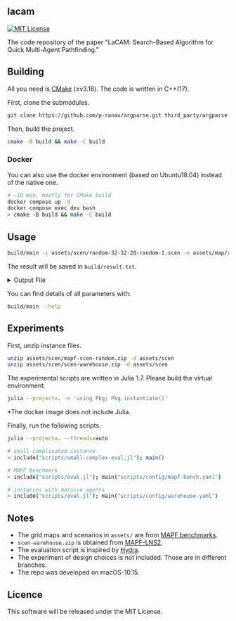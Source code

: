 lacam
---
[![MIT License](http://img.shields.io/badge/license-MIT-blue.svg?style=flat)](LICENSE)

The code repository of the paper "LaCAM: Search-Based Algorithm for Quick Multi-Agent Pathfinding."

## Building

All you need is [CMake](https://cmake.org/) (≥v3.16). The code is written in C++(17).

First, clone the submodules.

```sh
git clone https://github.com/p-ranav/argparse.git third_party/argparse
```

Then, build the project.

```sh
cmake -B build && make -C build
```

### Docker

You can also use the docker environment (based on Ubuntu18.04) instead of the native one.

```sh
# ~10 min, mostly for CMake build
docker compose up -d
docker compose exec dev bash
> cmake -B build && make -C build
```

## Usage

```sh
build/main -i assets/scen/random-32-32-20-random-1.scen -m assets/map/random-32-32-20.map -N 50 -v 1
```
The result will be saved in `build/result.txt`.

<details><summary>Output File</summary>

This is an example output of `random-32-32-20-random-1.scen`.
`(x, y)` denotes location.
`(0, 0)` is the left-top point.
`(x, 0)` is the location at `x`-th column and 1st row.

```
agents=50
map_file=random-32-32-20.map
solver=planner
solved=1
soc=1489
soc_lb=1082
makespan=51
makespan_lb=48
comp_time=1
seed=0
starts=(5,16),(21,29),[...]
solution=
0:(5,16),(21,29),[...]
1:(5,17),(21,28),[...]
[...]
```

</details>

You can find details of all parameters with:

```sh
build/main --help
```

## Experiments

First, unzip instance files.

```sh
unzip assets/scen/mapf-scen-random.zip -d assets/scen
unzip assets/scen/scen-warehouse.zip -d assets/scen
```

The experimental scripts are written in Julia 1.7.
Please build the virtual environment.

```sh
julia --project=. -e 'using Pkg; Pkg.instantiate()'
```

*The docker image does not include Julia.

Finally, run the following scripts.

```sh
julia --project=. --threads=auto

# small complicated instance
> include("scripts/small-complex-eval.jl"); main()

# MAPF benchmark
> include("scripts/eval.jl"); main("scripts/config/mapf-bench.yaml")

# instances with massive agents
> include("scripts/eval.jl"); main("scripts/config/warehouse.yaml")
```

## Notes

- The grid maps and scenarios in `assets/` are from [MAPF benchmarks](https://movingai.com/benchmarks/mapf.html).
- `scen-warehouse.zip` is obtained from [MAPF-LNS2](https://github.com/Jiaoyang-Li/MAPF-LNS2).
- The evaluation script is inspired by [Hydra](https://hydra.cc/).
- The experiment of design choices is not included. Those are in different branches.
- The repo was developed on macOS-10.15.

## Licence

This software will be released under the MIT License.
